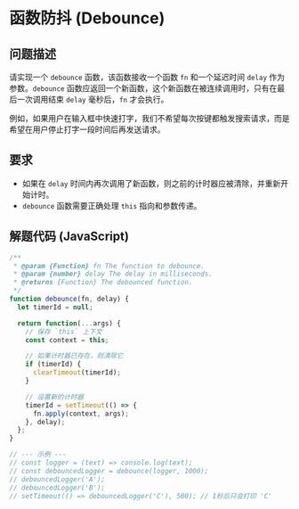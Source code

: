 # 函数防抖 (Debounce)

## 问题描述

请实现一个 `debounce` 函数，该函数接收一个函数 `fn` 和一个延迟时间 `delay` 作为参数。`debounce` 函数应返回一个新函数，这个新函数在被连续调用时，只有在最后一次调用结束 `delay` 毫秒后，`fn` 才会执行。

例如，如果用户在输入框中快速打字，我们不希望每次按键都触发搜索请求，而是希望在用户停止打字一段时间后再发送请求。

## 要求

- 如果在 `delay` 时间内再次调用了新函数，则之前的计时器应被清除，并重新开始计时。
- `debounce` 函数需要正确处理 `this` 指向和参数传递。

## 解题代码 (JavaScript)

```javascript
/**
 * @param {Function} fn The function to debounce.
 * @param {number} delay The delay in milliseconds.
 * @returns {Function} The debounced function.
 */
function debounce(fn, delay) {
  let timerId = null;

  return function(...args) {
    // 保存 `this` 上下文
    const context = this;

    // 如果计时器已存在，则清除它
    if (timerId) {
      clearTimeout(timerId);
    }

    // 设置新的计时器
    timerId = setTimeout(() => {
      fn.apply(context, args);
    }, delay);
  };
}

// --- 示例 ---
// const logger = (text) => console.log(text);
// const debouncedLogger = debounce(logger, 1000);
// debouncedLogger('A');
// debouncedLogger('B');
// setTimeout(() => debouncedLogger('C'), 500); // 1秒后只会打印 'C'
```
